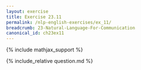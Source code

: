 ```yaml
---
layout: exercise
title: Exercise 23.11
permalink: /nlp-english-exercises/ex_11/
breadcrumb: 23-Natural-Language-For-Communication
canonical_id: ch23ex11
---
```


{% include mathjax_support %}
<div id="hiddden">{% include_relative question.md %}</div>